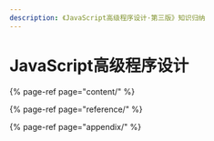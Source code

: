 ```yaml
---
description: 《JavaScript高级程序设计·第三版》知识归纳
---
```


# JavaScript高级程序设计



{% page-ref page="content/" %}

{% page-ref page="reference/" %}

{% page-ref page="appendix/" %}

